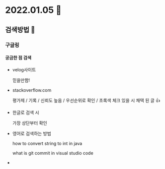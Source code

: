# 2022.01.05 :speech_balloon:

## 검색방법 :eyes:
### 구글링
#### 궁금한 점 검색
- velog사이트

    믿을만함!
- stackoverflow.com

    평가제 / 기록 / 신뢰도 높음 / 우선순위로 확인 / 초록색 체크 있을 시 채택 된 글 :thumbsup:

- 한글로 검색 시

    가장 상단부터 확인

- 영어로 검색하는 방법

    how to convert string to int in java
    
    what is git commit in visual studio code

-
